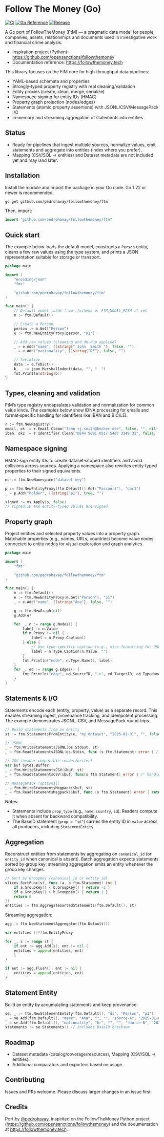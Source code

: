 # Follow The Money (Go)

[![CI](https://github.com/pedrohavay/followthemoney/actions/workflows/ci.yml/badge.svg)](https://github.com/pedrohavay/followthemoney/actions/workflows/ci.yml)
[![Go Reference](https://pkg.go.dev/badge/github.com/pedrohavay/followthemoney/ftm.svg)](https://pkg.go.dev/github.com/pedrohavay/followthemoney/ftm)
[![Release](https://img.shields.io/github/v/release/pedrohavay/followthemoney?display_name=tag&sort=semver)](https://github.com/pedrohavay/followthemoney/releases)

A Go port of FollowTheMoney (FtM) — a pragmatic data model for people, companies, assets, relationships and documents
used in investigative work and financial crime analysis.

- Inspiration project (Python): https://github.com/opensanctions/followthemoney
- Documentation reference: https://followthemoney.tech

This library focuses on the FtM core for high‑throughput data pipelines:

- YAML‑based schemata and properties
- Strongly‑typed property registry with real cleaning/validation
- Entity proxies (create, clean, merge, serialize)
- Namespace signing for entity IDs (HMAC)
- Property graph projection (nodes/edges)
- Statements (atomic property assertions) with JSONL/CSV/MessagePack I/O
- In‑memory and streaming aggregation of statements into entities

## Status

- Ready for pipelines that ingest multiple sources, normalize values, emit statements and aggregate into entities (index
  where you prefer).
- Mapping (CSV/SQL → entities) and Dataset metadata are not included yet and may land later.

## Installation

Install the module and import the package in your Go code. Go 1.22 or newer is recommended.

```bash
go get github.com/pedrohavay/followthemoney/ftm
```

Then, import:

```go
import "github.com/pedrohavay/followthemoney/ftm"
```

## Quick start

The example below loads the default model, constructs a `Person` entity, cleans a few raw values
using the type system, and prints a JSON representation suitable for storage or transport.

```go
package main

import (
	"encoding/json"
	"fmt"

	"github.com/pedrohavay/followthemoney/ftm"
)

func main() {
	// Default model loads from ./schema or FTM_MODEL_PATH if set
	m := ftm.Default()

	// Create a Person
	person := m.Get("Person")
	e := ftm.NewEntityProxy(person, "p1")

	// Add raw values (cleaning and de-dup applied)
	_ = e.Add("name", []string{" John  Smith "}, false, "")
	_ = e.Add("nationality", []string{"DE"}, false, "")

	// Serialize
	data := e.ToDict()
	b, _ := json.MarshalIndent(data, "", "  ")
	fmt.Println(string(b))
}

```

## Types, cleaning and validation

FtM’s type registry encapsulates validation and normalization for common value kinds. The examples below show IDNA
processing for emails and format‑specific handling for identifiers like IBAN and BIC/LEI.

```go
r := ftm.NewRegistry()
email, ok := r.Email.Clean("John <j.smith@bücher.de>", false, "", nil) // j.smith@xn--bcher-kva.de
iban, ok2 := r.Identifier.Clean("DE44 5001 0517 5407 3249 31", false, "iban", nil)
```

## Namespace signing

HMAC‑sign entity IDs to create dataset‑scoped identifiers and avoid collisions across sources. Applying a namespace
also rewrites entity‑typed properties to their signed equivalents.

```go
ns := ftm.NewNamespace("dataset-key")

p := ftm.NewEntityProxy(ftm.Default().Get("Passport"), "doc1")
_ = p.Add("holder", []string{"p1"}, true, "")

signed := ns.Apply(p, false)
// signed.ID and entity-typed values are signed
```

## Property graph

Project entities and selected property values into a property graph. Matchable properties (e.g., names, URLs,
countries) become value nodes connected to entity nodes for visual exploration and graph analytics.

```go
package main

import (
	"fmt"

	"github.com/pedrohavay/followthemoney/ftm"
)

func main() {
	m := ftm.Default()
	e := ftm.NewEntityProxy(m.Get("Person"), "p1")
	_ = e.Add("name", []string{"Ana"}, false, "")

	g := ftm.NewGraph(nil)
	g.Add(e)

	for _, n := range g.Nodes() {
		label := n.Value
		if n.Proxy != nil {
			label = n.Proxy.Caption()
		} else {
			// Use type-specific caption (e.g., nice formatting for URLs, names)
			label = n.Type.Caption(n.Value, "")
		}
		fmt.Println("node", n.Type.Name(), label)
	}
	for _, ed := range g.Edges() {
		fmt.Println("edge", ed.SourceID, "->", ed.TargetID, ed.TypeName())
	}
}

```

## Statements & I/O

Statements encode each (entity, property, value) as a separate record. This enables streaming ingest, provenance
tracking, and idempotent processing. The example demonstrates JSONL, CSV, and MessagePack round‑trips.

```go
// Build statements from an entity
st := ftm.StatementsFromEntity(e, "my_dataset", "2025-01-01", "", false, "ingestor-A")

// JSONL
_ = ftm.WriteStatementsJSONL(os.Stdout, st)
_ = ftm.ReadStatementsJSONL(os.Stdin, func (s ftm.Statement) error { /* handle */ return nil })

// CSV (header-compatible reader/writer)
var buf bytes.Buffer
_ = ftm.WriteStatementsCSV(&buf, st)
_ = ftm.ReadStatementsCSV(&buf, func(s ftm.Statement) error { /* handle */ return nil })

// MessagePack (optional)
_ = ftm.WriteStatementsMsgpack(&buf, st)
_ = ftm.ReadStatementsMsgpack(&buf, func (s ftm.Statement) error { return nil })
```

Notes:
- Statements include `prop_type` (e.g., `name`, `country`, `id`). Readers compute it when absent for backward compatibility.
- The BaseID statement (`prop = "id"`) carries the entity ID in `value` across all producers, including `StatementEntity`.

## Aggregation

Reconstruct entities from statements by aggregating on `canonical_id` (or `entity_id` when canonical is absent).
Batch aggregation expects statements sorted by group key; streaming aggregation emits an entity whenever the group
key changes.

```go
// Sort by GroupKey (canonical_id or entity_id)
slices.SortFunc(st, func (a, b ftm.Statement) int {
    if a.GroupKey() < b.GroupKey() { return -1 }
    if a.GroupKey() > b.GroupKey() { return 1 }
    return 0
})
entities := ftm.AggregateSortedStatements(ftm.Default(), st)
```

Streaming aggregation:

```go
agg := ftm.NewStatementAggregator(ftm.Default())

var entities []*ftm.EntityProxy

for _, s := range st {
    if ent := agg.Add(s); ent != nil {
    entities = append(entities, ent)
    }
}

if ent := agg.Flush(); ent != nil {
    entities = append(entities, ent)
}
```

## Statement Entity

Build an entity by accumulating statements and keep provenance:

```go
se, _ := ftm.NewStatementEntity(ftm.Default(), "ds", "Person", "p1")
_ = se.Add(ftm.Default(), "name", "Ana", "", "", "source-A", "2025-01-01")
_ = se.Add(ftm.Default(), "nationality", "br", "", "", "source-B", "2025-02-10")
statements := se.Statements() // includes BaseID checksum
```

## Roadmap

- Dataset metadata (catalog/coverage/resources), Mapping (CSV/SQL → entities).
- Additional comparators and exporters based on usage.

## Contributing

Issues and PRs welcome. Please discuss larger changes in an issue first.

## Credits

Port by [@pedrohavay](http://x.com/pedrohavay), inspirited on the FollowTheMoney Python
project (https://github.com/opensanctions/followthemoney) and the documentation at
https://followthemoney.tech.
